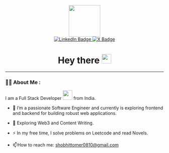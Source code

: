 <div id="header" align="center">
  <img src="https://media.giphy.com/media/M9gbBd9nbDrOTu1Mqx/giphy.gif" width="100"/>
</div>
<div id="badges" align = "center">
  <a href = "https://www.linkedin.com/in/shobhit-tomer-421841251/"><img src="https://img.shields.io/badge/LinkedIn-blue?style=for-the-badge&logo=linkedin&logoColor=white" alt="LinkedIn Badge"/> </a>
  <a href = "https://twitter.com/ShobhitTomer5"><img src="https://img.shields.io/badge/(Twitter)-black?style=for-the-badge&logo=X&logoColor=white" alt="X Badge"/></a>
</div>
<div align = "Center">
  <img src="https://komarev.com/ghpvc/?username=ShobhitTomer&style=flat-square&color=blue" alt=""/>
  <h1>
  Hey there
  <img src="https://media.giphy.com/media/hvRJCLFzcasrR4ia7z/giphy.gif" width="30px"/>
</h1>
</div>

---

### :man_technologist: About Me :
I am a Full Stack Developer <img src="https://media.giphy.com/media/WUlplcMpOCEmTGBtBW/giphy.gif" width="30"> from India.
- :telescope: I’m a passionate Software Engineer and currently is exploring frontend and backend for building robust web applications.

- :seedling: Exploring Web3 and Content Writing.

- :zap: In my free time, I solve problems on Leetcode and read Novels.

- :mailbox:How to reach me: shobhittomer0810@gmail.com
<!--
**ShobhitTomer/ShobhitTomer** is a ✨ _special_ ✨ repository because its `README.md` (this file) appears on your GitHub profile.

Here are some ideas to get you started:

- 🔭 I’m currently working on ...
- 🌱 I’m currently learning ...
- 👯 I’m looking to collaborate on ...
- 🤔 I’m looking for help with ...
- 💬 Ask me about ...
- 📫 How to reach me: ...
- 😄 Pronouns: ...
- ⚡ Fun fact: ...
-->
